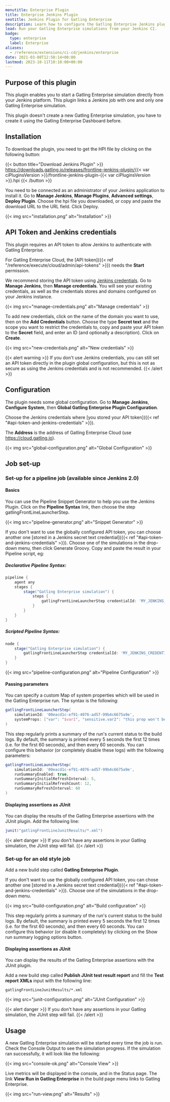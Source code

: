 ```yaml
---
menutitle: Enterprise Plugin
title: Enterprise Jenkins Plugin
seotitle: Jenkins Plugin for Gatling Enterprise
description: Learn how to configure the Gatling Enterprise Jenkins plugin and run your simulations.
lead: Run your Gatling Enterprise simulations from your Jenkins CI.
badge:
  type: enterprise
  label: Enterprise
aliases:
  - /reference/extensions/ci-cd/jenkins/enterprise
date: 2021-03-08T12:50:14+00:00
lastmod: 2023-10-11T10:10:00+00:00
---
```


## Purpose of this plugin

This plugin enables you to start a Gatling Enterprise simulation directly from your Jenkins platform. This plugin links a Jenkins job with one and only one Gatling Enterprise simulation.

This plugin doesn't create a new Gatling Enterprise simulation, you have to create it using the Gatling Enterprise Dashboard before.

## Installation

To download the plugin, you need to get the HPI file by clicking on the following button:

{{< button title="Download Jenkins Plugin" >}}
https://downloads.gatling.io/releases/frontline-jenkins-plugin/{{< var ciPluginsVersion >}}/frontline-jenkins-plugin-{{< var ciPluginsVersion >}}.hpi
{{< /button >}}

You need to be connected as an administrator of your Jenkins application to install it. Go to **Manage Jenkins**, **Manage Plugins**, **Advanced settings**, **Deploy Plugin**. Choose the hpi file you downloaded, or copy and paste the download URL to the URL field. Click Deploy.

{{< img src="installation.png" alt="Installation" >}}

## API Token and Jenkins credentials

This plugin requires an API token to allow Jenkins to authenticate with Gatling Enterprise.

For Gatling Enterprise Cloud, the [API token]({{< ref "/reference/execute/cloud/admin/api-tokens" >}}) needs the **Start** permission.

We recommend storing the API token using [Jenkins credentials](https://www.jenkins.io/doc/book/using/using-credentials/). Go to **Manage Jenkins**, then **Manage credentials**. You will see your existing credentials, as well as the credentials stores and domains configured on your Jenkins instance.

{{< img src="manage-credentials.png" alt="Manage credentials" >}}

To add new credentials, click on the name of the domain you want to use, then on the **Add Credentials** button. Choose the type **Secret text** and the scope you want to restrict the credentials to, copy and paste your API token to the **Secret** field, and enter an ID (and optionally a description). Click on **Create**.

{{< img src="new-credentials.png" alt="New credentials" >}}

{{< alert warning >}}
If you don't use Jenkins credentials, you can still set an API token directly in the plugin global configuration, but this is not as secure as using the Jenkins credentials and is not recommended.
{{< /alert >}}

## Configuration

The plugin needs some global configuration. Go to **Manage Jenkins**, **Configure System**, then **Global Gatling Enterprise Plugin Configuration**.

Choose the Jenkins credentials where [you stored your API token]({{< ref "#api-token-and-jenkins-credentials" >}}).

The **Address** is the address of Gatling Enterprise Cloud (use https://cloud.gatling.io).

{{< img src="global-configuration.png" alt="Global Configuration" >}}

## Job set-up

### Set-up for a pipeline job (available since Jenkins 2.0)

#### Basics

You can use the Pipeline Snippet Generator to help you use the Jenkins Plugin. Click on the **Pipeline Syntax** link, then choose the step gatlingFrontLineLauncherStep.

{{< img src="pipeline-generator.png" alt="Snippet Generator" >}}

If you don't want to use the globally configured API token, you can choose another one [stored in a Jenkins secret text credential]({{< ref "#api-token-and-jenkins-credentials" >}}). Choose one of the simulations in the drop-down menu, then click Generate Groovy. Copy and paste the result in your Pipeline script, eg:

##### Declarative Pipeline Syntax:
```groovy
pipeline {
    agent any
    stages {
        stage("Gatling Enterprise simulation") {
            steps {
                gatlingFrontLineLauncherStep credentialId: 'MY_JENKINS_CREDENTIAL_ID', simulationId: '00eacd1c-ef91-4076-ad57-99b4c6675a9e'
            }
        }
    }
}
```

##### Scripted Pipeline Syntax:
```groovy
node {
    stage("Gatling Enterprise simulation") {
        gatlingFrontLineLauncherStep credentialId: 'MY_JENKINS_CREDENTIAL_ID', simulationId: '00eacd1c-ef91-4076-ad57-99b4c6675a9e'
    }
}
```
{{< img src="pipeline-configuration.png" alt="Pipeline Configuration" >}}

#### Passing parameters

You can specify a custom Map of system properties which will be used in the Gatling Enterprise run. The syntax is the following:

```groovy
gatlingFrontLineLauncherStep(
    simulationId: '00eacd1c-ef91-4076-ad57-99b4c6675a9e',
    systemProps: ["var": "$var1", "sensitive.var2": "this prop won't be displayed in the run snapshot"]
)
```

This step regularly prints a summary of the run's current status to the build logs. By default, the summary is printed every 5 seconds the first 12 times (i.e. for the first 60 seconds), and then every 60 seconds. You can configure this behavior (or completely disable these logs) with the following parameters:

```groovy
gatlingFrontLineLauncherStep(
    simulationId: '00eacd1c-ef91-4076-ad57-99b4c6675a9e',
    runSummaryEnabled: true,
    runSummaryInitialRefreshInterval: 5,
    runSummaryInitialRefreshCount: 12,
    runSummaryRefreshInterval: 60
)
```

#### Displaying assertions as JUnit

You can display the results of the Gatling Enterprise assertions with the JUnit plugin. Add the following line:
```groovy
junit("gatlingFrontLineJunitResults/*.xml")
```

{{< alert danger >}}
If you don't have any assertions in your Gatling simulation, the JUnit step will fail.
{{< /alert >}}

### Set-up for an old style job

Add a new build step called **Gatling Enterprise Plugin**.

If you don't want to use the globally configured API token, you can chose another one [stored in a Jenkins secret text credential]({{< ref "#api-token-and-jenkins-credentials" >}}). Choose one of the simulations in the drop-down menu.

{{< img src="build-configuration.png" alt="Build configuration" >}}

This step regularly prints a summary of the run's current status to the build logs. By default, the summary is printed every 5 seconds the first 12 times (i.e. for the first 60 seconds), and then every 60 seconds. You can configure this behavior (or disable it completely) by clicking on the Show run summary logging options button.

#### Displaying assertions as JUnit

You can display the results of the Gatling Enterprise assertions with the JUnit plugin.

Add a new build step called **Publish JUnit test result report** and fill the **Test report XMLs** input with the following line:

`gatlingFrontLineJunitResults/*.xml`

{{< img src="junit-configuration.png" alt="JUnit Configuration" >}}

{{< alert danger >}}
If you don't have any assertions in your Gatling simulation, the JUnit step will fail.
{{< /alert >}}

## Usage

A new Gatling Enterprise simulation will be started every time the job is run. Check the Console Output to see the simulation progress. If the simulation ran successfully, it will look like the following:

{{< img src="console-ok.png" alt="Console View" >}}

Live metrics will be displayed in the console, and in the Status page. The link **View Run in Gatling Enterprise** in the build page menu links to Gatling Enterprise.

{{< img src="run-view.png" alt="Results" >}}
